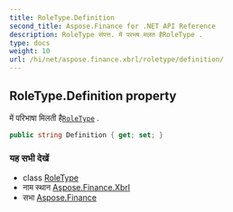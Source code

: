 ```yaml
---
title: RoleType.Definition
second_title: Aspose.Finance for .NET API Reference
description: RoleType संपत्त. में परभष मलत हैRoleType .
type: docs
weight: 10
url: /hi/net/aspose.finance.xbrl/roletype/definition/
---
```

## RoleType.Definition property

में परिभाषा मिलती है[`RoleType`](../) .

```csharp
public string Definition { get; set; }
```

### यह सभी देखें

* class [RoleType](../)
* नाम स्थान [Aspose.Finance.Xbrl](../../roletype/)
* सभा [Aspose.Finance](../../../)


